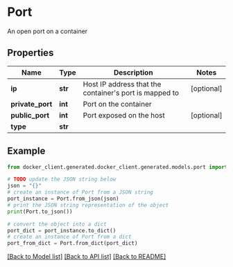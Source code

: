# Port

An open port on a container

## Properties

Name | Type | Description | Notes
------------ | ------------- | ------------- | -------------
**ip** | **str** | Host IP address that the container&#39;s port is mapped to | [optional] 
**private_port** | **int** | Port on the container | 
**public_port** | **int** | Port exposed on the host | [optional] 
**type** | **str** |  | 

## Example

```python
from docker_client.generated.docker_client.generated.models.port import Port

# TODO update the JSON string below
json = "{}"
# create an instance of Port from a JSON string
port_instance = Port.from_json(json)
# print the JSON string representation of the object
print(Port.to_json())

# convert the object into a dict
port_dict = port_instance.to_dict()
# create an instance of Port from a dict
port_from_dict = Port.from_dict(port_dict)
```
[[Back to Model list]](../README.md#documentation-for-models) [[Back to API list]](../README.md#documentation-for-api-endpoints) [[Back to README]](../README.md)


